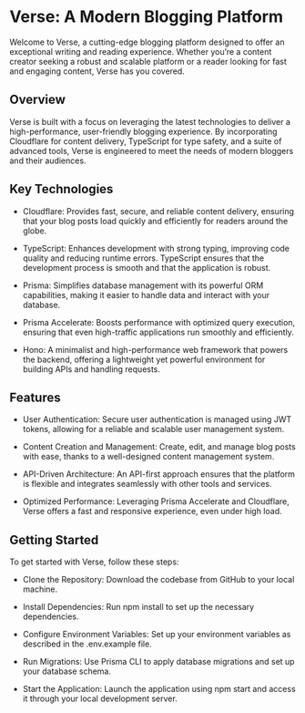 # Verse: A Modern Blogging Platform
Welcome to Verse, a cutting-edge blogging platform designed to offer an exceptional writing and reading experience. Whether you’re a content creator seeking a robust and scalable platform or a reader looking for fast and engaging content, Verse has you covered.


## Overview
Verse is built with a focus on leveraging the latest technologies to deliver a high-performance, user-friendly blogging experience. By incorporating Cloudflare for content delivery, TypeScript for type safety, and a suite of advanced tools, Verse is engineered to meet the needs of modern bloggers and their audiences.

## Key Technologies

- Cloudflare: Provides fast, secure, and reliable content delivery, ensuring that your blog posts load quickly and efficiently for readers around the globe.

- TypeScript: Enhances development with strong typing, improving code quality and reducing runtime errors. TypeScript ensures that the development process is smooth and that the application is robust.

- Prisma: Simplifies database management with its powerful ORM capabilities, making it easier to handle data and interact with your database.

- Prisma Accelerate: Boosts performance with optimized query execution, ensuring that even high-traffic applications run smoothly and efficiently.

- Hono: A minimalist and high-performance web framework that powers the backend, offering a lightweight yet powerful environment for building APIs and handling requests.


## Features

- User Authentication: Secure user authentication is managed using JWT tokens, allowing for a reliable and scalable user management system.

- Content Creation and Management: Create, edit, and manage blog posts with ease, thanks to a well-designed content management system.

- API-Driven Architecture: An API-first approach ensures that the platform is flexible and integrates seamlessly with other tools and services.

- Optimized Performance: Leveraging Prisma Accelerate and Cloudflare, Verse offers a fast and responsive experience, even under high load.


## Getting Started
To get started with Verse, follow these steps:

- Clone the Repository: Download the codebase from GitHub to your local machine.

- Install Dependencies: Run npm install to set up the necessary dependencies.

- Configure Environment Variables: Set up your environment variables as described in the .env.example file.

- Run Migrations: Use Prisma CLI to apply database migrations and set up your database schema.

- Start the Application: Launch the application using npm start and access it through your local development server.


